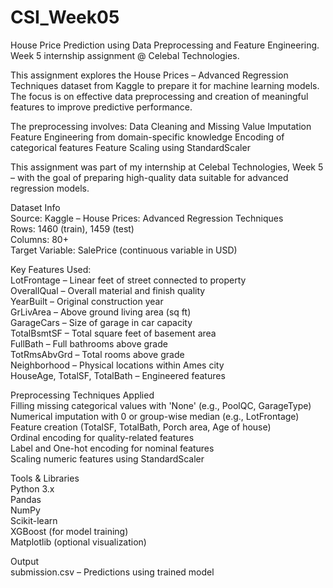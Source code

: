 # CSI_Week05
House Price Prediction using Data Preprocessing and Feature Engineering. Week 5 internship assignment @ Celebal Technologies.

This assignment explores the House Prices – Advanced Regression Techniques dataset from Kaggle to prepare it for machine learning models. The focus is on effective data preprocessing and creation of meaningful features to improve predictive performance.

The preprocessing involves:
Data Cleaning and Missing Value Imputation
Feature Engineering from domain-specific knowledge
Encoding of categorical features 
Feature Scaling using StandardScaler

This assignment was part of my internship at Celebal Technologies, Week 5 – with the goal of preparing high-quality data suitable for advanced regression models.

Dataset Info  
Source: Kaggle – House Prices: Advanced Regression Techniques  
Rows: 1460 (train), 1459 (test)  
Columns: 80+  
Target Variable: SalePrice (continuous variable in USD)

Key Features Used:  
LotFrontage – Linear feet of street connected to property  
OverallQual – Overall material and finish quality  
YearBuilt – Original construction year  
GrLivArea – Above ground living area (sq ft)  
GarageCars – Size of garage in car capacity  
TotalBsmtSF – Total square feet of basement area  
FullBath – Full bathrooms above grade  
TotRmsAbvGrd – Total rooms above grade  
Neighborhood – Physical locations within Ames city  
HouseAge, TotalSF, TotalBath – Engineered features

Preprocessing Techniques Applied  
Filling missing categorical values with 'None' (e.g., PoolQC, GarageType)  
Numerical imputation with 0 or group-wise median (e.g., LotFrontage)  
Feature creation (TotalSF, TotalBath, Porch area, Age of house)  
Ordinal encoding for quality-related features  
Label and One-hot encoding for nominal features  
Scaling numeric features using StandardScaler

Tools & Libraries  
Python 3.x  
Pandas  
NumPy  
Scikit-learn  
XGBoost (for model training)  
Matplotlib (optional visualization)

Output  
submission.csv – Predictions using trained model



